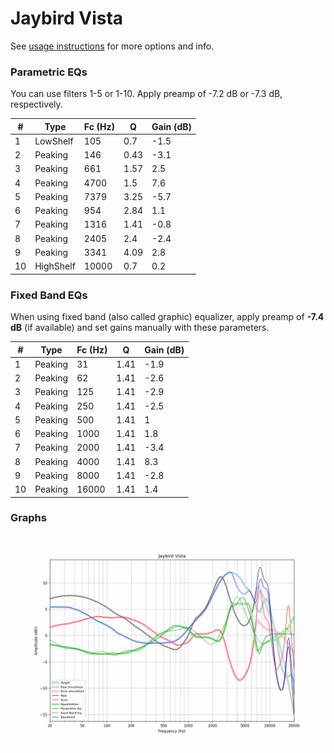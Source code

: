 # Jaybird Vista
See [usage instructions](https://github.com/jaakkopasanen/AutoEq#usage) for more options and info.

### Parametric EQs
You can use filters 1-5 or 1-10. Apply preamp of -7.2 dB or -7.3 dB, respectively.

|   # | Type      |   Fc (Hz) |    Q |   Gain (dB) |
|-----|-----------|-----------|------|-------------|
|   1 | LowShelf  |       105 | 0.7  |        -1.5 |
|   2 | Peaking   |       146 | 0.43 |        -3.1 |
|   3 | Peaking   |       661 | 1.57 |         2.5 |
|   4 | Peaking   |      4700 | 1.5  |         7.6 |
|   5 | Peaking   |      7379 | 3.25 |        -5.7 |
|   6 | Peaking   |       954 | 2.84 |         1.1 |
|   7 | Peaking   |      1316 | 1.41 |        -0.8 |
|   8 | Peaking   |      2405 | 2.4  |        -2.4 |
|   9 | Peaking   |      3341 | 4.09 |         2.8 |
|  10 | HighShelf |     10000 | 0.7  |         0.2 |

### Fixed Band EQs
When using fixed band (also called graphic) equalizer, apply preamp of **-7.4 dB** (if available) and set gains manually with these parameters.

|   # | Type    |   Fc (Hz) |    Q |   Gain (dB) |
|-----|---------|-----------|------|-------------|
|   1 | Peaking |        31 | 1.41 |        -1.9 |
|   2 | Peaking |        62 | 1.41 |        -2.6 |
|   3 | Peaking |       125 | 1.41 |        -2.9 |
|   4 | Peaking |       250 | 1.41 |        -2.5 |
|   5 | Peaking |       500 | 1.41 |         1   |
|   6 | Peaking |      1000 | 1.41 |         1.8 |
|   7 | Peaking |      2000 | 1.41 |        -3.4 |
|   8 | Peaking |      4000 | 1.41 |         8.3 |
|   9 | Peaking |      8000 | 1.41 |        -2.8 |
|  10 | Peaking |     16000 | 1.41 |         1.4 |

### Graphs
![](./Jaybird%20Vista.png)

